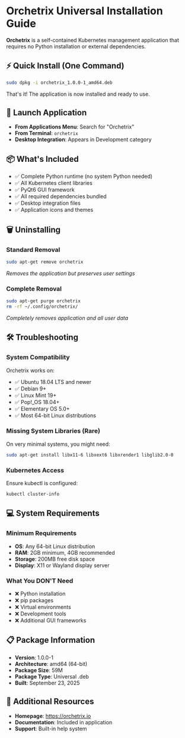# Orchetrix Universal Installation Guide

**Orchetrix** is a self-contained Kubernetes management application that requires no Python installation or external dependencies.

## ⚡ Quick Install (One Command)
```bash
sudo dpkg -i orchetrix_1.0.0-1_amd64.deb
```

That's it! The application is now installed and ready to use.

## 🚀 Launch Application
- **From Applications Menu**: Search for "Orchetrix"
- **From Terminal**: `orchetrix`
- **Desktop Integration**: Appears in Development category

## 📦 What's Included
- ✅ Complete Python runtime (no system Python needed)
- ✅ All Kubernetes client libraries
- ✅ PyQt6 GUI framework
- ✅ All required dependencies bundled
- ✅ Desktop integration files
- ✅ Application icons and themes

## 🗑️ Uninstalling

### Standard Removal
```bash
sudo apt-get remove orchetrix
```
*Removes the application but preserves user settings*

### Complete Removal
```bash
sudo apt-get purge orchetrix
rm -rf ~/.config/orchetrix/
```
*Completely removes application and all user data*

## 🛠️ Troubleshooting

### System Compatibility
Orchetrix works on:
- ✅ Ubuntu 18.04 LTS and newer
- ✅ Debian 9+ 
- ✅ Linux Mint 19+
- ✅ Pop!_OS 18.04+
- ✅ Elementary OS 5.0+
- ✅ Most 64-bit Linux distributions

### Missing System Libraries (Rare)
On very minimal systems, you might need:
```bash
sudo apt-get install libx11-6 libxext6 libxrender1 libglib2.0-0
```

### Kubernetes Access
Ensure kubectl is configured:
```bash
kubectl cluster-info
```

## 💻 System Requirements

### Minimum Requirements
- **OS**: Any 64-bit Linux distribution
- **RAM**: 2GB minimum, 4GB recommended  
- **Storage**: 200MB free disk space
- **Display**: X11 or Wayland display server

### What You DON'T Need
- ❌ Python installation
- ❌ pip packages
- ❌ Virtual environments  
- ❌ Development tools
- ❌ Additional GUI frameworks

## 📋 Package Information
- **Version**: 1.0.0-1
- **Architecture**: amd64 (64-bit)
- **Package Size**: 59M
- **Package Type**: Universal .deb
- **Built**: September 23, 2025

## 🔗 Additional Resources
- **Homepage**: https://orchetrix.io
- **Documentation**: Included in application
- **Support**: Built-in help system
